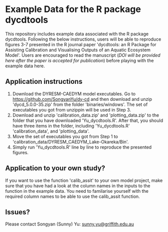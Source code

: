 # Example Data for the R package dycdtools

This repository includes example data associated with the R package dycdtools. Following the below instructions, users will be able to reproduce figures 3-7 presented in the R journal paper 'dycdtools: an R Package for Assisting Calibration and Visualising Outputs of an Aquatic Ecosystem Model'. Users are encouraged to read the manuscript (*DOI will be provided here after the paper is accepted for publication*) before playing with the example data here.

## Application instructions
1. Download the DYRESM-CAEDYM model executables. Go to https://github.com/SongyanYu/dy-cd and then download and unzip 'dycd_5.0.0-35.zip' from the folder 'binaries/windows'. The set of executables you got from unzippin will be used in Step 3.
2. Download and unzip 'calibration_data.zip' and 'plotting_data.zip' to the folder that you have downloaded 'Yu_dycdtools.R'. After that, you should have three items in the folder, including 'Yu_dycdtools.R' 'calibration_data', and 'plotting_data'.
3. Move the set of executables you got from Step 1 to 'calibration_data/DYRESM_CAEDYM_Lake-Okareka/Bin'.
4. Simply run 'Yu_dycdtools.R' line by line to reproduce the presented figures.

## Application to your own study?
If you want to use the function 'calib_assit' to your own model project, make sure that you have had a look at the column names in the inputs to the function in the example data. You need to familarise yourself with the required column names to be able to use the calib_assit function.

## Issues?
Please contact Songyan (Sunny) Yu: sunny.yu@griffith.edu.au
